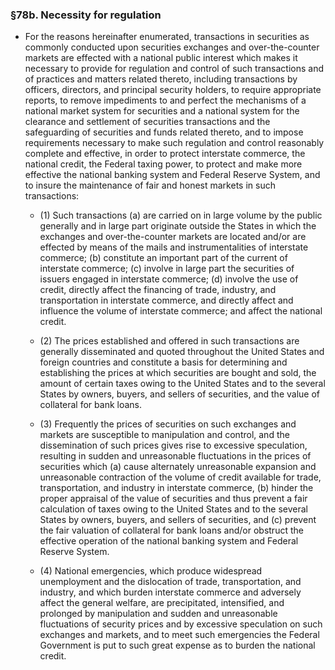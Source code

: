 ### §78b. Necessity for regulation
* For the reasons hereinafter enumerated, transactions in securities as commonly conducted upon securities exchanges and over-the-counter markets are effected with a national public interest which makes it necessary to provide for regulation and control of such transactions and of practices and matters related thereto, including transactions by officers, directors, and principal security holders, to require appropriate reports, to remove impediments to and perfect the mechanisms of a national market system for securities and a national system for the clearance and settlement of securities transactions and the safeguarding of securities and funds related thereto, and to impose requirements necessary to make such regulation and control reasonably complete and effective, in order to protect interstate commerce, the national credit, the Federal taxing power, to protect and make more effective the national banking system and Federal Reserve System, and to insure the maintenance of fair and honest markets in such transactions:

  * (1) Such transactions (a) are carried on in large volume by the public generally and in large part originate outside the States in which the exchanges and over-the-counter markets are located and/or are effected by means of the mails and instrumentalities of interstate commerce; (b) constitute an important part of the current of interstate commerce; (c) involve in large part the securities of issuers engaged in interstate commerce; (d) involve the use of credit, directly affect the financing of trade, industry, and transportation in interstate commerce, and directly affect and influence the volume of interstate commerce; and affect the national credit.

  * (2) The prices established and offered in such transactions are generally disseminated and quoted throughout the United States and foreign countries and constitute a basis for determining and establishing the prices at which securities are bought and sold, the amount of certain taxes owing to the United States and to the several States by owners, buyers, and sellers of securities, and the value of collateral for bank loans.

  * (3) Frequently the prices of securities on such exchanges and markets are susceptible to manipulation and control, and the dissemination of such prices gives rise to excessive speculation, resulting in sudden and unreasonable fluctuations in the prices of securities which (a) cause alternately unreasonable expansion and unreasonable contraction of the volume of credit available for trade, transportation, and industry in interstate commerce, (b) hinder the proper appraisal of the value of securities and thus prevent a fair calculation of taxes owing to the United States and to the several States by owners, buyers, and sellers of securities, and (c) prevent the fair valuation of collateral for bank loans and/or obstruct the effective operation of the national banking system and Federal Reserve System.

  * (4) National emergencies, which produce widespread unemployment and the dislocation of trade, transportation, and industry, and which burden interstate commerce and adversely affect the general welfare, are precipitated, intensified, and prolonged by manipulation and sudden and unreasonable fluctuations of security prices and by excessive speculation on such exchanges and markets, and to meet such emergencies the Federal Government is put to such great expense as to burden the national credit.
